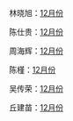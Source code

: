 林晓旭：[12月份](林晓旭/index.md)

陈仕贵：[12月份](陈仕贵/index.md)

周海辉：[12月份](周海辉/index.md)

陈槿：[12月份](陈槿/index.md)

吴传荣：[12月份](吴传荣/index.md)

丘建苗：[12月份](丘建苗/index.md)